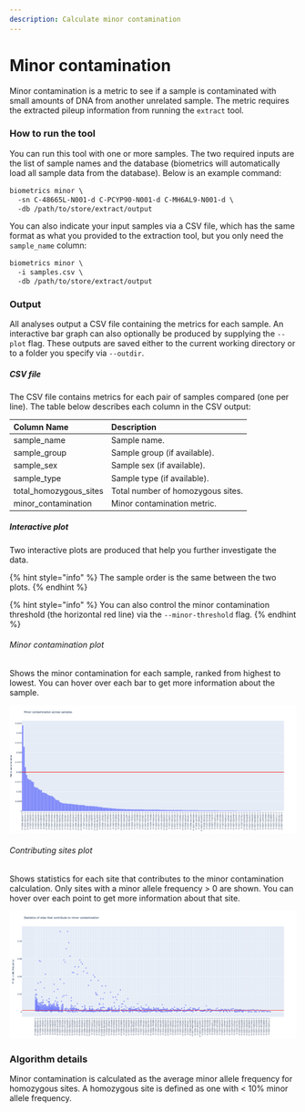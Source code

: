 ```yaml
---
description: Calculate minor contamination
---
```


# Minor contamination
Minor contamination is a metric to see if a sample is contaminated with small amounts of DNA from another unrelated sample. The metric requires the extracted pileup information from running the `extract` tool.

### How to run the tool
You can run this tool with one or more samples. The two required inputs are the list of sample names and the database (biometrics will automatically load all sample data from the database). Below is an example command:

```shell
biometrics minor \
  -sn C-48665L-N001-d C-PCYP90-N001-d C-MH6AL9-N001-d \
  -db /path/to/store/extract/output
```

You can also indicate your input samples via a CSV file, which has the same format as what you provided to the extraction tool, but you only need the `sample_name` column:

```shell
biometrics minor \
  -i samples.csv \
  -db /path/to/store/extract/output
```

### Output

All analyses output a CSV file containing the metrics for each sample. An interactive bar graph can also optionally be produced by supplying the `--plot` flag. These outputs are saved either to the current working directory or to a folder you specify via `--outdir`.

##### CSV file
The CSV file contains metrics for each pair of samples compared (one per line). The table below describes each column in the CSV output:

| Column Name | Description |
| :--- | :--- |
| sample_name | Sample name. |
| sample_group | Sample group (if available). |
| sample_sex | Sample sex (if available). |
| sample_type | Sample type (if available). |
| total_homozygous_sites | Total number of homozygous sites. |
| minor_contamination | Minor contamination metric. |


##### Interactive plot
Two interactive plots are produced that help you further investigate the data.

{% hint style="info" %}
The sample order is the same between the two plots.
{% endhint %}

{% hint style="info" %}
You can also control the minor contamination threshold (the horizontal red line) via the `--minor-threshold` flag.
{% endhint %}

###### Minor contamination plot

Shows the minor contamination for each sample, ranked from highest to lowest. You can hover over each bar to get more information about the sample.

![](.gitbook/assets/minor_contamination.png)

###### Contributing sites plot

Shows statistics for each site that contributes to the minor contamination calculation. Only sites with a minor allele frequency > 0 are shown. You can hover over each point to get more information about that site.

![](.gitbook/assets/minor_contamination_sites.png)

### Algorithm details

Minor contamination is calculated as the average minor allele frequency for homozygous sites. A homozygous site is defined as one with < 10% minor allele frequency.
